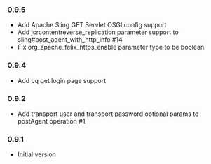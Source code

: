 ### 0.9.5
* Add Apache Sling GET Servlet OSGI config support
* Add jcrcontentreverse_replication parameter support to sling#post_agent_with_http_info #14
* Fix org_apache_felix_https_enable parameter type to be boolean

### 0.9.4
* Add cq get login page support

### 0.9.2
* Add transport user and transport password optional params to postAgent operation #1

### 0.9.1
* Initial version
